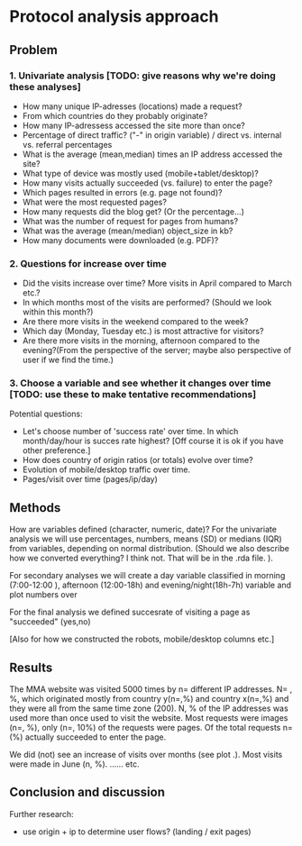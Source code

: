 # Protocol analysis approach

## Problem

### 1. Univariate analysis [TODO: give reasons why we're doing these analyses]

- How many unique IP-adresses (locations) made a request? 
- From which countries do they probably originate?
- How many IP-adressess accessed the site more than once? 
- Percentage of direct traffic? ("-" in origin variable) / direct vs. internal vs. referral percentages
- What is the average (mean,median) times an IP address accessed the site? 
- What type of device was mostly used (mobile+tablet/desktop)? 
- How many visits actually succeeded (vs. failure) to enter the page?
- Which pages resulted in errors (e.g. page not found)?
- What were the most requested pages?
- How many requests did the blog get? (Or the percentage...)
- What was the number of request for pages from humans? 
- What was the average (mean/median) object_size in kb?
- How many documents were downloaded (e.g. PDF)?

### 2. Questions for increase over time

- Did the visits increase over time? More visits in April compared to March etc.?
- In which months most of the visits are performed? (Should we look within this month?)
- Are there more visits in the weekend compared to the week? 
- Which day (Monday, Tuesday etc.) is most attractive for visitors?
- Are there more visits in the morning, afternoon compared to the evening?(From the perspective of the server; maybe also perspective of user if we find the time.)

### 3. Choose a variable and see whether it changes over time [TODO: use these to make tentative recommendations]

Potential questions: 

- Let's choose number of 'success rate' over time. In which month/day/hour is succes rate highest? [Off course it is ok if you have other preference.]
- How does country of origin ratios (or totals) evolve over time?
- Evolution of mobile/desktop traffic over time.
- Pages/visit over time (pages/ip/day)

## Methods

How are variables defined (character, numeric, date)? For the univariate analysis we will use percentages, numbers, means (SD) or medians (IQR) from variables, depending on normal distribution. (Should we also describe how we converted everything? I think not. That will be in the .rda file. ).

For secondary analyses we will create a day variable classified in morning (7:00-12:00 ), afternoon (12:00-18h) and evening/night(18h-7h) variable and plot numbers over

For the final analysis we defined succesrate of visiting a page as "succeeded" (yes,no)

[Also for how we constructed the robots, mobile/desktop columns etc.]

## Results

The MMA website was visited 5000 times by n= different IP addresses. N= , %, which originated mostly from country y(n=,%) and country x(n=,%) and they were all from the same time zone (200). N, % of the IP addresses was used more than once used to visit the website. Most requests were images (n=, %), only (n=, 10%) of the requests were pages. Of the total requests n= (%) actually succeeded to enter the page.

We did (not) see an increase of visits over months (see plot .). Most visits were made in June (n, %). …… etc.

## Conclusion and discussion

Further research: 

- use origin + ip to determine user flows? (landing / exit pages)
